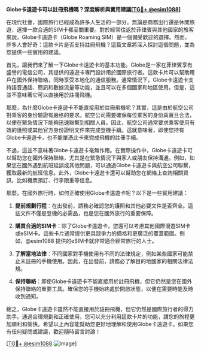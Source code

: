 **Globe卡遠遊卡可以註冊飛機嗎？深度解析與實用建議[[TG💪+ @esim1088](https://t.me/s/esim1088)]**

在現代社會，國際旅行已經成為許多人生活的一部分。無論是商務出行還是休閒旅遊，選擇一款合適的SIM卡都至關重要。對於經常往返於菲律賓與其他國家的旅客來說，Globe卡遠遊卡（Globe Roaming SIM）是一個備受歡迎的選擇。然而，許多人會好奇：這款卡片是否支持註冊飛機？這篇文章將深入探討這個問題，並為您提供一些實用的建議。

首先，讓我們來了解一下Globe卡遠遊卡的基本功能。Globe是一家在菲律賓享有盛譽的電信公司，其提供的遠遊卡專門設計用於國際旅行者。這款卡片可以幫助用戶在國外保持聯絡，同時享受本地化的通信服務。通常情況下，Globe卡遠遊卡支持語音通話、簡訊和數據流量等功能，並且可以在多個國家和地區使用。但是，這並不意味著它可以直接用於註冊飛機。

那麼，為什麼Globe卡遠遊卡不能直接用於註冊飛機呢？其實，這是由於航空公司對乘客的身份驗證有嚴格的要求。航空公司需要確保每位乘客的身份真實且合法，以便在緊急情況下能夠迅速聯繫到相關人員。因此，航空公司通常要求乘客使用有效的護照或其他官方身份證明文件來完成登機手續。這就意味著，即使您持有Globe卡遠遊卡，也不能單憑此卡來完成飛機的註冊手續。

不過，這並不意味著Globe卡遠遊卡毫無作用。在實際操作中，Globe卡遠遊卡可以幫助您在國外保持聯絡，尤其是在緊急情況下與家人或朋友保持溝通。例如，如果您在國外遇到航班延誤或其他問題，可以通過Globe卡遠遊卡與航空公司聯繫，獲取最新的航班信息。此外，Globe卡遠遊卡還可以幫助您在網絡上查詢相關資訊，比如機票預訂、行李限重等信息。

那麼，在國外旅行時，如何正確使用Globe卡遠遊卡呢？以下是一些實用建議：

1. **提前規劃行程**：在出發前，請務必確認您的護照和其他必要文件是否齊全。這些文件不僅是登機的必需品，也是您在國外旅行的重要保障。

2. **購買合適的SIM卡**：除了Globe卡遠遊卡，您還可以考慮其他國際漫遊SIM卡或eSIM卡。這些卡片通常提供更具競爭力的價格和更廣泛的覆蓋範圍。例如，@esim1088 提供的eSIM卡就非常適合經常旅行的人士。

3. **了解當地法律**：不同國家對手機使用有不同的法律規定，例如某些國家可能禁止未註冊的手機使用。因此，在出發前，請務必了解目的地國家的相關法律法規。

4. **保持聯絡**：即使Globe卡遠遊卡不能直接用於註冊飛機，但它仍然是您在國外保持聯絡的重要工具。確保您的手機始終處於開啟狀態，以便在需要時能及時收到通知。

總之，Globe卡遠遊卡雖然不能直接用於註冊飛機，但它仍然是國際旅行者的得力助手。通過合理規劃和正確使用，您可以充分利用這款卡片的功能，讓您的旅程更加順利和愉快。希望以上內容能幫助您更好地理解和使用Globe卡遠遊卡。如果您有任何疑問或建議，歡迎隨時留言討論！

[[TG💪+ @esim1088](https://t.me/s/esim1088) ![Image](https://i.postimg.cc/4NQfJmqS/Snipaste-2025-05-13-00-14-12.png)]